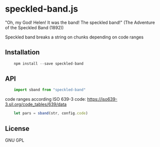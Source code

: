 # speckled-band.js

"Oh, my God!  Helen! It was the band!  The speckled band!" (The Adventure of the Speckled Band (1892))

Speckled band breaks a string on chunks depending on code ranges

## Installation

````javascript
    npm install --save speckled-band
````

## API

````javascript
    import sband from "speckled-band"
````

code ranges according ISO 639-3 code: https://iso639-3.sil.org/code_tables/639/data

````javascript
    let pars = sband(str, config.code)
````


## License

  GNU GPL
